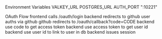 Environment Variables
VALKEY_URL
POSTGRES_URL
AUTH_PORT ":10221"

OAuth Flow
frontend calls /oauth/login
backend redirects to github
user auths via github
github redirects to /oauth/callback?code=CODE
backend use code to get access token
backend use access token to get user id
backend use user id to link to user in db
backend issues session
